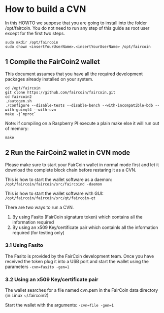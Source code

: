 # How to build a CVN
In this HOWTO we suppose that you are going to install into the folder /opt/faircoin. You do not need to run any step of this guide as root user except for the first two steps.
```
sudo mkdir /opt/faircoin
sudo chown <insertYourUserName>.<insertYourUserName> /opt/faircoin
```
## 1 Compile the FairCoin2 wallet
This document assumes that you have all the required development packages already installed on your system.
```
cd /opt/faircoin
git clone https://github.com/faircoin/faircoin.git
cd faircoin2
./autogen.sh
./configure --disable-tests --disable-bench --with-incompatible-bdb --with-gui=qt4 --with-cvn
make -j`nproc`
```

Note: if compiling on a Raspberry PI execute a plain make else it will run out of memory:  
```
make
```

## 2 Run the FairCoin2 wallet in CVN mode
Please make sure to start your FairCoin wallet in normal mode first and let it download the complete block chain before restaring it as a CVN.

This is how to start the wallet software as a daemon:  
```/opt/faircoin/faircoin/src/faircoind -daemon ```

This is how to start the wallet software with GUI:  
```/opt/faircoin/faircoin/src/qt/faircoin-qt ```

There are two ways to run a CVN.  
1. By using Fasito (FairCoin signature token) which contains all the information required  
2. By using an x509 Key/certificate pair which containls all the information required (for testing only)  

### 3.1 Using Fasito
The Fasito is provided by the FairCoin development team. Once you have received the token plug it into a USB port and start the wallet using the parameters ```-cvn=fasito -gen=1 ```
### 3.2 Using an x509 Key/certificate pair
The wallet searches for a file named cvn.pem in the FairCoin data directory (in Linux ~/.faircoin2)

Start the wallet with the arguments: ```-cvn=file -gen=1 ```
